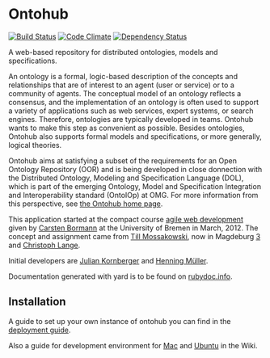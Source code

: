 Ontohub
=======

[![Build Status](https://travis-ci.org/ontohub/ontohub.svg?branch=master)](https://travis-ci.org/ontohub/ontohub)
[![Code Climate](https://codeclimate.com/github/ontohub/ontohub.png)](https://codeclimate.com/github/ontohub/ontohub)
[![Dependency Status](https://gemnasium.com/ontohub/ontohub.svg)](https://gemnasium.com/ontohub/ontohub)


A web-based repository for distributed ontologies, models and specifications.

An ontology is a formal, logic-based description of the concepts and
relationships that are of interest to an agent (user or service) or to a
community of agents. The conceptual model of an ontology reflects a consensus,
and the implementation of an ontology is often used to support a variety of
applications such as web services, expert systems, or search engines. Therefore,
ontologies are typically developed in teams. Ontohub wants to make this
step as convenient as possible. Besides ontologies, Ontohub also
supports formal models and specifications, or more generally,
logical theories.

Ontohub aims at satisfying a subset of the requirements for an Open Ontology
Repository (OOR) and is being developed in close donnection with the Distributed
Ontology, Modeling and Specification Language (DOL), which is part of the emerging Ontology, Model and Specification Integration and
Interoperability standard (OntoIOp) at OMG.  For more
information from this perspective, see [the Ontohub home page](http://ontoiop.org).

This application started at the compact course [agile web development][0] given
by [Carsten Bormann][1] at the University of Bremen in March, 2012. The
concept and assignment came from [Till Mossakowski][2], now in Magdeburg [3]
and [Christoph Lange][4].

Initial developers are [Julian Kornberger][5] and [Henning Müller][6].

Documentation generated with yard is to be found on
[rubydoc.info](http://rubydoc.info/github/ontohub/ontohub/frames).

Installation
------------

A guide to set up your own instance of ontohub you can find in the [deployment guide][7].

Also a guide for development environment for [Mac][8] and [Ubuntu][9]
in the Wiki.


[0]: http://www.tzi.org/~cabo/awe12
[1]: http://www.tzi.org/~cabo
[2]: http://iws.cs.uni-magdeburg.de/~mossakow/
[3]: http://theo.cs.uni-magdeburg.de/theo_eng.html
[4]: http://wob.iai.uni-bonn.de/Wob/de/view/class217_id1582.html
[5]: https://github.com/corny
[6]: http://henning.orgizm.net
[7]: https://github.com/ontohub/ontohub/wiki/Deployment
[8]: https://github.com/ontohub/ontohub/wiki/Installation-on-Mac-OS-X-Lion-and-up
[9]: https://github.com/ontohub/ontohub/wiki/Installation-on-Ubuntu
